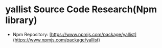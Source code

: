 # yallist Source Code Research(Npm library)

- Npm Repository: [https://www.npmjs.com/package/yallist](https://www.npmjs.com/package/yallist)
